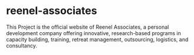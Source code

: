 # reenel-associates
This Project is the official website of Reenel Associates, a personal development company offering innovative, research-based programs in capacity building, training, retreat management, outsourcing, logistics, and consultancy.
